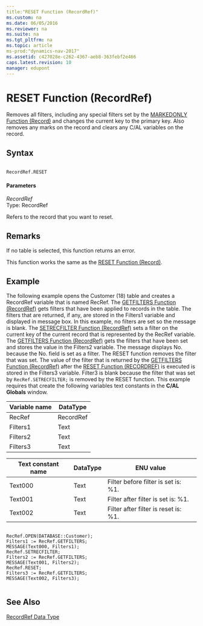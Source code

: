 ```yaml
---
title:"RESET Function (RecordRef)"
ms.custom: na
ms.date: 06/05/2016
ms.reviewer: na
ms.suite: na
ms.tgt_pltfrm: na
ms.topic: article
ms-prod:"dynamics-nav-2017"
ms.assetid: c427028e-c262-4367-aeb8-363febf2e466
caps.latest.revision: 10
manager: edupont
---
```

# RESET Function (RecordRef)
Removes all filters, including any special filters set by the [MARKEDONLY Function \(Record\)](MARKEDONLY-Function--Record-.md) and changes the current key to the primary key. Also removes any marks on the record and clears any C\/AL variables on the record.  
  
## Syntax  
  
```  
  
RecordRef.RESET  
```  
  
#### Parameters  
 *RecordRef*  
 Type: RecordRef  
  
 Refers to the record that you want to reset.  
  
## Remarks  
 If no table is selected, this function returns an error.  
  
 This function works the same as the [RESET Function \(Record\)](RESET-Function--Record-.md).  
  
## Example  
 The following example opens the Customer \(18\) table and creates a RecordRef variable that is named RecRef. The [GETFILTERS Function \(RecordRef\)](GETFILTERS-Function--RecordRef-.md) gets filters that have been applied to records in the table. The filters that are returned, if any, are stored in the Filters1 variable and displayed in message box. In this example, no filters are set so the message is blank. The [SETRECFILTER Function \(RecordRef\)](SETRECFILTER-Function--RecordRef-.md) sets a filter on the current key of the current record that is represented by the RecRef variable. The [GETFILTERS Function \(RecordRef\)](GETFILTERS-Function--RecordRef-.md) gets the filters that have been set and stores the value in the Filters2 variable. The message displays No. because the No. field is set as a filter. The RESET function removes the filter that was set. The value of the filter that is returned by the [GETFILTERS Function \(RecordRef\)](GETFILTERS-Function--RecordRef-.md) after the [RESET Function \(RECORDREF\)](RESET-Function--RecordRef-.md) is executed is stored in the Filters3 variable. Filter3 is blank because the filter that was set by `RecRef.SETRECFILTER;` is removed by the RESET function. This example requires that create the following variables text constants in the **C\/AL Globals** window.  
  
|Variable name|DataType|  
|-------------------|--------------|  
|RecRef|RecordRef|  
|Filters1|Text|  
|Filters2|Text|  
|Filters3|Text|  
  
|Text constant name|DataType|ENU value|  
|------------------------|--------------|---------------|  
|Text000|Text|Filter before filter is set is: %1.|  
|Text001|Text|Filter after filter is set is: %1.|  
|Text002|Text|Filter after filter is reset is: %1.|  
  
```  
  
RecRef.OPEN(DATABASE::Customer);  
Filters1 := RecRef.GETFILTERS;  
MESSAGE(Text000, Filters1);  
RecRef.SETRECFILTER;  
Filters2 := RecRef.GETFILTERS;  
MESSAGE(Text001, Filters2);  
RecRef.RESET;  
Filters3 := RecRef.GETFILTERS;  
MESSAGE(Text002, Filters3);  
  
```  
  
## See Also  
 [RecordRef Data Type](RecordRef-Data-Type.md)